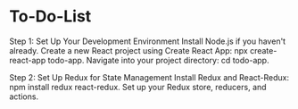 # To-Do-List

Step 1: Set Up Your Development Environment
Install Node.js if you haven't already.
Create a new React project using Create React App: npx create-react-app todo-app.
Navigate into your project directory: cd todo-app.

Step 2: Set Up Redux for State Management
Install Redux and React-Redux: npm install redux react-redux.
Set up your Redux store, reducers, and actions.
